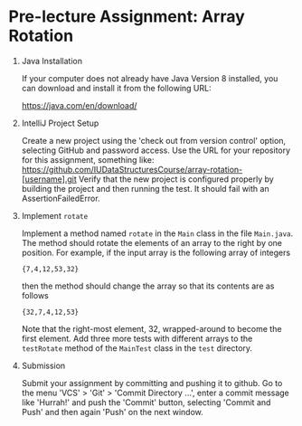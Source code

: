 # Pre-lecture Assignment: Array Rotation

1. Java Installation

   If your computer does not already have Java Version 8 installed,
   you can download and install it from the following URL:
   
   https://java.com/en/download/

2. IntelliJ Project Setup 

    Create a new project using the 'check out from version control'
    option, selecting GitHub and password access. Use the URL for
    your repository for this assignment, something like:
    https://github.com/IUDataStructuresCourse/array-rotation-[username].git
    Verify that the new project is configured properly by building the
    project and then running the test. It should fail with an AssertionFailedError.

3. Implement `rotate`

    Implement a method named `rotate` in the `Main` class in the file
    `Main.java`. The method should rotate the elements of an array to the
    right by one position.  For example, if the input array is the
    following array of integers

    ~~~~
    {7,4,12,53,32}
    ~~~~

    then the method should change the array so that its contents are as follows

    ~~~~
    {32,7,4,12,53}
    ~~~~

    Note that the right-most element, 32, wrapped-around to become the
    first element. Add three more tests with different arrays to the
    `testRotate` method of the `MainTest` class in the `test` directory.

4. Submission
 
    Submit your assignment by committing and pushing it to github.
    Go to the menu 'VCS' > 'Git' > 'Commit Directory ...',
    enter a commit message like 'Hurrah!' and push the 'Commit'
    button, selecting 'Commit and Push' and then again 'Push'
    on the next window.
  
